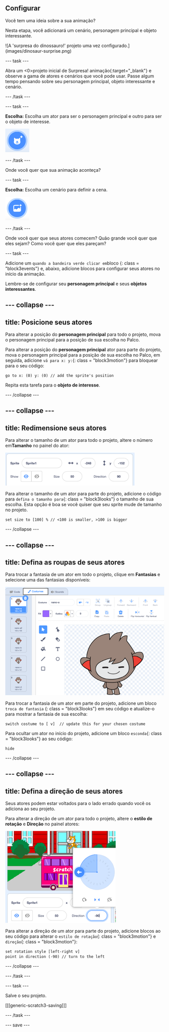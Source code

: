 ## Configurar

<div style="display: flex; flex-wrap: wrap">
<div style="flex-basis: 200px; flex-grow: 1; margin-right: 15px;">
Você tem uma ideia sobre a sua animação? 
  
Nesta etapa, você adicionará um cenário, personagem principal e objeto interessante. 
</div>
<div>  
![A 'surpresa do dinossauro!' projeto uma vez configurado.](images/dinosaur-surprise.png)
</div>
</div>

--- task ---

Abra um  <0>projeto inicial de Surpresa! animação</a>{:target="_blank"} e observe a gama de atores e cenários que você pode usar. Passe algum tempo pensando sobre seu personagem principal, objeto interessante e cenário.

--- /task ---

--- task ---

**Escolha:** Escolha um ator para ser o personagem principal e outro para ser o objeto de interesse.

![O ícone 'Selecione um ator'.](images/add-sprite.png)

--- /task ---

Onde você quer que sua animação aconteça?

--- task ---

**Escolha:** Escolha um cenário para definir a cena.

![O ícone 'Selecionar Cenário'.](images/add-backdrop.png)

--- /task ---

Onde você quer que seus atores comecem? Quão grande você quer que eles sejam? Como você quer que eles pareçam?

--- task ---

Adicione um `quando a bandeira verde clicar em`bloco {: class = "block3events"} e, abaixo, adicione blocos para configurar seus atores no início da animação.

Lembre-se de configurar seu **personagem principal** e seus **objetos interessantes**.

--- collapse ---
---
title: Posicione seus atores
---

Para alterar a posição do **personagem principal** para todo o projeto, mova o personagem principal para a posição de sua escolha no Palco.

Para alterar a posição do **personagem principal** ator para parte do projeto, mova o personagem principal para a posição de sua escolha no Palco, em seguida, adicione `vá para x: y:`{: class = "block3motion"} para bloquear para o seu código:

```blocks3
go to x: (0) y: (0) // add the sprite's position
```

Repita esta tarefa para o **objeto de interesse**.

--- /collapse ---

--- collapse ---
---
title: Redimensione seus atores
---

Para alterar o tamanho de um ator para todo o projeto, altere o número em**Tamanho** no painel do ator:

![](images/sprite-pane-size.png)

Para alterar o tamanho de um ator para parte do projeto, adicione o código para `defina o tamanho para`{: class = "block3looks"} o tamanho de sua escolha. Esta opção é boa se você quiser que seu sprite mude de tamanho no projeto.

```blocks3
set size to [100] % // <100 is smaller, >100 is bigger
```

--- /collapse ---

--- collapse ---
---
title: Defina as roupas de seus atores
---

Para trocar a fantasia de um ator em todo o projeto, clique em **Fantasias** e selecione uma das fantasias disponíveis:

![A aba Fantasias, com as fantasias disponíveis para um ator.](images/nano-costumes.png)

Para trocar a fantasia de um ator em parte do projeto, adicione um bloco `troca de fantasia` {: class = "block3looks"} em seu código e atualize-o para mostrar a fantasia de sua escolha:

```blocks3
switch costume to [ v]  // update this for your chosen costume
```

Para ocultar um ator no início do projeto, adicione um bloco `esconda`{: class = "block3looks"} ao seu código:

```blocks3
hide 
```

--- /collapse ---

--- collapse ---
---
title: Defina a direção de seus atores
---

Seus atores podem estar voltados para o lado errado quando você os adiciona ao seu projeto.

Para alterar a direção de um ator para todo o projeto, altere o **estilo de rotação** e **Direção** no painel atores:

![O menu de estilo de direção e rotação no painel ator.](images/sprite-pane-direction.png)

Para alterar a direção de um ator para parte do projeto, adicione blocos ao seu código para alterar o `estilo de rotação`{: class = "block3motion"} e `direção`{: class = "block3motion"}:

```blocks3
set rotation style [left-right v]
point in direction (-90) // turn to the left
```

--- /collapse ---

--- /task ---

--- task ---

Salve o seu projeto.

[[[generic-scratch3-saving]]]

--- /task ---

--- save ---

